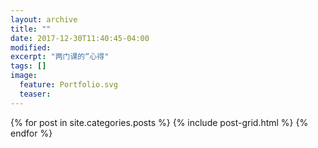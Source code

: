 ```yaml
---
layout: archive
title: ""
date: 2017-12-30T11:40:45-04:00
modified:
excerpt: "两门课的“心得"
tags: []
image: 
  feature: Portfolio.svg
  teaser:
---
```



<div class="tiles">
{% for post in site.categories.posts %}
  {% include post-grid.html %}
{% endfor %}
</div><!-- /.tiles 把所有categories 有 posts列出來-->